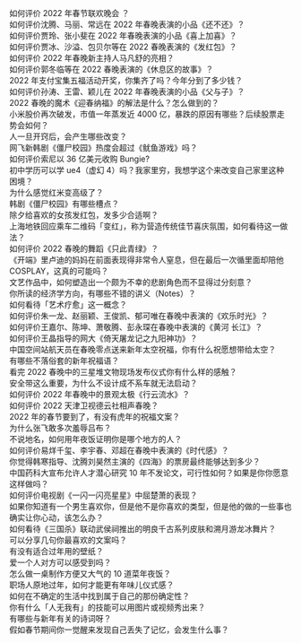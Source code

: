 如何评价 2022 年春节联欢晚会 ？  
如何评价沈腾、马丽、常远在 2022 年春晚表演的小品《还不还》？  
如何评价贾玲、张小斐在 2022 年春晚表演的小品《喜上加喜》？  
如何评价贾冰、沙溢、包贝尔等在 2022 春晚表演的《发红包》？  
如何评价 2022 年春晚新主持人马凡舒的亮相？  
如何评价郭冬临等在 2022 春晚表演的《休息区的故事》？  
2022 年支付宝集五福活动开奖，你集齐了吗？今年分到了多少钱？  
如何评价孙涛、王雷、颖儿在 2022 年春晚表演的小品《父与子》？  
2022 春晚的魔术《迎春纳福》的解法是什么？怎么做到的？  
小米股价再次破发，市值一年蒸发近 4000 亿，暴跌的原因有哪些？后续股票走势会如何？  
人一旦开窍后，会产生哪些改变？  
网飞新韩剧《僵尸校园》热度会超过《鱿鱼游戏》吗？  
如何评价索尼以 36 亿美元收购 Bungie?  
初中学历可以学 ue4（虚幻 4）吗？我家里穷，我想学这个来改变自己家里这种困境？  
为什么感觉红米变高级了？  
韩剧《僵尸校园》有哪些槽点？  
除夕给喜欢的女孩发红包，发多少合适啊？  
上海地铁回应乘车二维码「变红」，称为营造传统佳节喜庆氛围，如何看待这一做法？  
如何评价 2022 春晚的舞蹈《只此青绿》？  
《开端》里卢迪的妈妈在前面表现得非常令人窒息，但在最后一次循里面却陪他 COSPLAY，这真的可能吗？  
文艺作品中，如何塑造出一个颇为不幸的悲剧角色而不显得过分刻意？  
你所读的经济学方向，有哪些不错的讲义（Notes）？  
如何看待「艺术疗愈」这一概念？  
如何评价朱一龙、赵丽颖、王俊凯、郁可唯在春晚中表演的《欢乐时光》？  
如何评价王嘉尔、陈坤、萧敬腾、彭永琛在春晚中表演的《黄河 长江》？  
如何评价王晶指导的网大《倚天屠龙记之九阳神功》？  
中国空间站航天员在春晚零点送来新年太空祝福，你有什么祝愿想带给太空？  
有哪些不落俗套的新年祝福语？  
看完 2022 春晚中的三星堆文物现场发布仪式你有什么样的感触？  
安全带这么重要，为什么不设计成不系车就无法启动？  
如何评价 2022 年春晚中的景观太极《行云流水》？  
如何评价 2022 天津卫视德云社相声春晚？  
2022 年的春节要到了，有没有虎年的祝福文案？  
为什么张飞敢多次羞辱吕布？  
不说地名，如何用年夜饭证明你是哪个地方的人？  
如何评价易烊千玺、李宇春、邓超在春晚中表演的《时代感》？  
你觉得韩寒指导、沈腾刘昊然主演的《四海》的票房最终能够达到多少？  
中国药科大宣布允许人才潜心研究 10 年不发论文，可行性如何？如果是你你愿意这样做吗？  
如何评价电视剧《一闪一闪亮星星》中屈楚萧的表现？  
如果你知道有一个男生喜欢你，但是他不是你喜欢的类型，但是他的做的一些事也确实让你心动，该怎么办？  
如何看待《三国杀》联动武侯祠推出的明良千古系列皮肤和溯月游龙冰舞片？  
可以分享几句你最喜欢的文案吗？  
有没有适合过年用的壁纸？  
爱一个人对方可以感受到吗？  
怎么做一桌制作方便又大气的 10 道菜年夜饭？  
职场人原地过年，如何才能更有年味儿仪式感？  
如何在不确定的生活中找到属于自己的那份确定性？  
你有什么「人无我有」的技能可以用图片或视频秀出来？  
有哪些与新年有关的诗词呀？  
假如春节期间你一觉醒来发现自己丢失了记忆，会发生什么事？  
